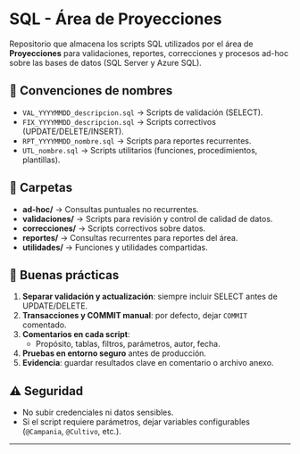 # SQL - Área de Proyecciones

Repositorio que almacena los scripts SQL utilizados por el área de **Proyecciones** para validaciones, reportes, correcciones y procesos ad-hoc sobre las bases de datos (SQL Server y Azure SQL).

## 📌 Convenciones de nombres
- `VAL_YYYYMMDD_descripcion.sql` → Scripts de validación (SELECT).
- `FIX_YYYYMMDD_descripcion.sql` → Scripts correctivos (UPDATE/DELETE/INSERT).
- `RPT_YYYYMMDD_nombre.sql` → Scripts para reportes recurrentes.
- `UTL_nombre.sql` → Scripts utilitarios (funciones, procedimientos, plantillas).

## 📂 Carpetas
- **ad-hoc/** → Consultas puntuales no recurrentes.
- **validaciones/** → Scripts para revisión y control de calidad de datos.
- **correcciones/** → Scripts correctivos sobre datos.
- **reportes/** → Consultas recurrentes para reportes del área.
- **utilidades/** → Funciones y utilidades compartidas.

## 🚦 Buenas prácticas
1. **Separar validación y actualización**: siempre incluir SELECT antes de UPDATE/DELETE.
2. **Transacciones y COMMIT manual**: por defecto, dejar `COMMIT` comentado.
3. **Comentarios en cada script**:
   - Propósito, tablas, filtros, parámetros, autor, fecha.
4. **Pruebas en entorno seguro** antes de producción.
5. **Evidencia**: guardar resultados clave en comentario o archivo anexo.

## ⚠️ Seguridad
- No subir credenciales ni datos sensibles.
- Si el script requiere parámetros, dejar variables configurables (`@Campania`, `@Cultivo`, etc.).

---
